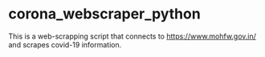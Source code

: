 # corona_webscraper_python
This is a web-scrapping script that connects to https://www.mohfw.gov.in/ and scrapes covid-19 information.
